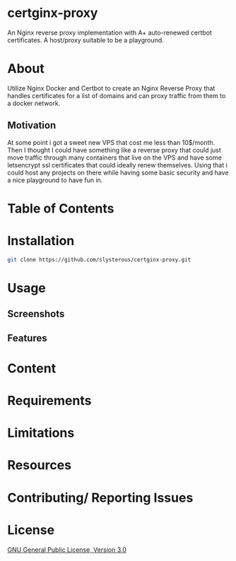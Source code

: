 # certginx-proxy
An Nginx reverse proxy implementation with A+ auto-renewed certbot certificates. A host/proxy suitable to be a playground.

# About 
Utilize Nginx Docker and Certbot to create an Nginx Reverse Proxy that handles certificates for a list of domains and can proxy traffic from them to a docker network.

## Motivation
At some point i got a sweet new VPS that cost me less than 10$/month. Then I thought I could have something like a reverse proxy that could just move traffic through many containers that live on the VPS and have some letsencrypt ssl certificates that could ideally renew themselves. Using that i could host any projects on there while having some basic security and have a nice playground to have fun in.

# Table of Contents

# Installation
```bash 
git clone https://github.com/slysterous/certginx-proxy.git
```
# Usage

## Screenshots

## Features

# Content

# Requirements

# Limitations

# Resources

# Contributing/ Reporting Issues

# License
[GNU General Public License, Version 3.0](https://www.gnu.org/licenses/gpl-3.0.en.html)
